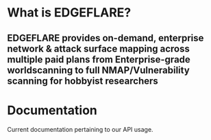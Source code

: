 # What is EDGEFLARE?

## EDGEFLARE provides on-demand, enterprise network & attack surface mapping across multiple paid plans from Enterprise-grade worldscanning to full NMAP/Vulnerability scanning for hobbyist researchers

# Documentation 
Current documentation pertaining to our API usage.
